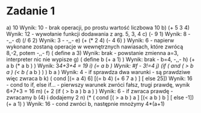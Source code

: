 # Zadanie 1
a) 10
Wynik: 10 - brak operacji, po prostu wartość liczbowa 10
b) (+ 5 3 4)
Wynik: 12 - wywołanie funkcji dodawania z arg. 5, 3, 4
c) (- 9 1)
Wynik: 8 - -,,-
d) (/ 6 2)
Wynik: 3 - -,,-
e) (+ (* 2 4) (- 4 6) )
Wynik: 6 - napierw wykonane zostaną operacje w wewnętrznych nawiasach, które zwrócą 8,-2, potem -,,-
f) ( define a 3)
Wynik: brak - powstanie zmienna a=3, interpreter nic nie wypisze
g) ( define b (+ a 1) )
Wynik: brak - b=4, -,,-
h) (+ a b (* a b ) )
Wynik: 3*4+3+4 = 19
i) (= a b )
Wynik: #f - 3!=4
j) (if ( and ( > b a ) (< b (* a b ) ) )
b
a )
Wynik: 4 - if sprawdza dwa warunki - są prawdziwe więc zwraca b
k) ( cond [(= a 4) 6]
[(= b 4) (+ 6 7 a ) ]
[ else 25])
Wynik: 16 - cond to if, else if... - pierwszy warunek zwróci fałsz, trugi prawdę, wynik 6+7+3 = 16
m) (+ 2 (if ( > b a ) b a ) )
Wynik: 6 - if zwraca prawdę - zwracamy b (4) i dodajemy 2
n) (* ( cond [( > a b ) a ]
[(< a b ) b ]
[ else -1])
(+ a 1) )
Wynik: 16 - cond zwróci b, następnie mnożymy 4*(a+1)